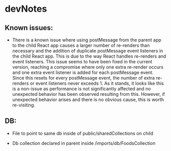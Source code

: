 # devNotes

## Known issues:

- There is a known issue where using postMessage from the parent app to the child React app causes a larger number of re-renders than necessary and the addition of duplicate postMessage event listeners in the child React app. This is due to the way React handles re-renders and event listeners. This issue seems to have been fixed in the current version, reaching a compromise where only one extra re-render occurs and one extra event listener is added for each postMessage event. Since this resets for every postMessage event, the number of extra re-renders or event listeners never exceeds 1. As it stands, it looks like this is a non-issue as performance is not significantly affected and no unexpected behavior has been observed resulting from this. However, if unexpected behavior arises and there is no obvious cause, this is worth re-visiting.



## DB:

- File to point to same db inside of public/sharedCollections on child

- Db collection declared in parent inside /imports/db/FoodsCollection
